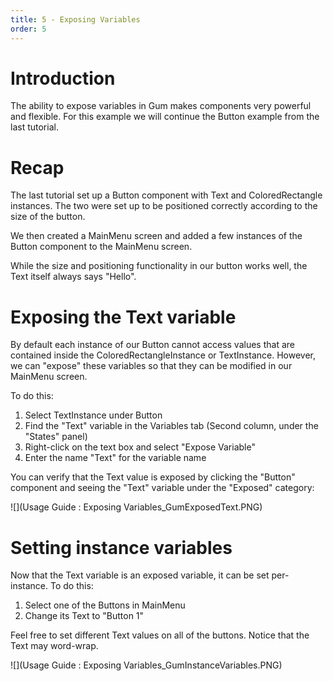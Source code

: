 ```yaml
---
title: 5 - Exposing Variables
order: 5
---
```


# Introduction

The ability to expose variables in Gum makes components very powerful and flexible.  For this example we will continue the Button example from the last tutorial.  

# Recap

The last tutorial set up a Button component with Text and ColoredRectangle instances.  The two were set up to be positioned correctly according to the size of the button.  

We then created a MainMenu screen and added a few instances of the Button component to the MainMenu screen.

While the size and positioning functionality in our button works well, the Text itself always says "Hello".  

# Exposing the Text variable

By default each instance of our Button cannot access values that are contained inside the ColoredRectangleInstance or TextInstance.  However, we can "expose" these variables so that they can be modified in our MainMenu screen.

To do this:

1. Select TextInstance under Button
1. Find the "Text" variable in the Variables tab (Second column, under the "States" panel)
1. Right-click on the text box and select "Expose Variable"
1. Enter the name "Text" for the variable name

You can verify that the Text value is exposed by clicking the "Button" component and seeing the "Text" variable under the "Exposed" category:

![](Usage Guide : Exposing Variables_GumExposedText.PNG)

# Setting instance variables

Now that the Text variable is an exposed variable, it can be set per-instance.  To do this:

1. Select one of the Buttons in MainMenu
1. Change its Text to "Button 1"

Feel free to set different Text values on all of the buttons.  Notice that the Text may word-wrap.

![](Usage Guide : Exposing Variables_GumInstanceVariables.PNG)